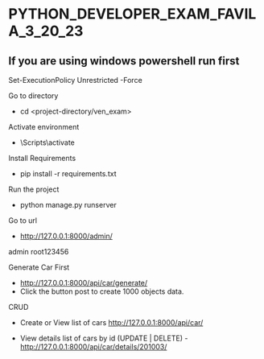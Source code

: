 # PYTHON_DEVELOPER_EXAM_FAVILA_3_20_23


If you are using windows powershell run first
- 
Set-ExecutionPolicy Unrestricted -Force

Go to directory

- cd <project-directory/ven_exam>

Activate environment

- \Scripts\activate

Install Requirements

- pip install -r requirements.txt

Run the project

 - python manage.py runserver

Go to url 

- http://127.0.0.1:8000/admin/

admin
root123456

Generate Car First 

- http://127.0.0.1:8000/api/car/generate/
- Click the button post to create 1000 objects data.


CRUD

- Create or View list of cars 
    http://127.0.0.1:8000/api/car/

- View details list of cars by id (UPDATE | DELETE)
    -http://127.0.0.1:8000/api/car/details/201003/

    
